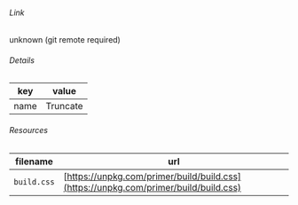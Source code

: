 <!--
https://pypi.org/project/jsfiddle-readme/
-->


###### Link
unknown (git remote required)

###### Details
key|value
-|-
name|Truncate

###### Resources
filename|url
-|-
`build.css`|[https://unpkg.com/primer/build/build.css](https://unpkg.com/primer/build/build.css)
